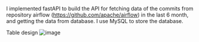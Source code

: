 I implemented fastAPI to build the API for fetching data of the commits from repository airflow (https://github.com/apache/airflow) in the last 6 month, and getting the data from database.
I use MySQL to store the database.

Table design
![image](https://github.com/user-attachments/assets/7ccd5d15-8370-4bc5-bf1e-c362654a98dc)
